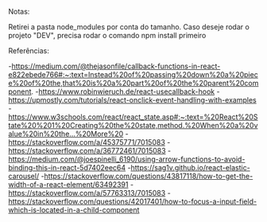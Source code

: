 Notas:

Retirei a pasta node_modules por conta do tamanho. Caso deseje rodar o projeto "DEV", precisa rodar o comando npm install primeiro

Referências:

-https://medium.com/@thejasonfile/callback-functions-in-react-e822ebede766#:~:text=Instead%20of%20passing%20down%20a%20piece%20of%20the,that%20is%20a%20part%20of%20the%20parent%20component.
-https://www.robinwieruch.de/react-usecallback-hook
-https://upmostly.com/tutorials/react-onclick-event-handling-with-examples
-https://www.w3schools.com/react/react_state.asp#:~:text=%20React%20State%20%201%20Creating%20the%20state,method.%20When%20a%20value%20in%20the...%20More%20
-https://stackoverflow.com/a/45375771/7015083
-https://stackoverflow.com/a/36772461/7015083 
-https://medium.com/@joespinelli_6190/using-arrow-functions-to-avoid-binding-this-in-react-5d7402eec64
-https://sag1v.github.io/react-elastic-carousel/
-https://stackoverflow.com/questions/43817118/how-to-get-the-width-of-a-react-element/63492391
-https://stackoverflow.com/a/57763313/7015083
-https://stackoverflow.com/questions/42017401/how-to-focus-a-input-field-which-is-located-in-a-child-component